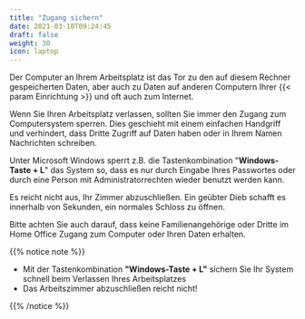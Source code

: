 ```yaml
---
title: "Zugang sichern"
date: 2021-03-10T09:24:45
draft: false
weight: 30
icon: laptop
---
```

Der Computer an Ihrem Arbeitsplatz ist das Tor zu den auf diesem Rechner gespeicherten Daten, aber auch zu Daten auf anderen Computern Ihrer {{< param Einrichtung >}} und oft auch zum Internet.

Wenn Sie Ihren Arbeitsplatz verlassen, sollten Sie immer den Zugang zum Computersystem sperren. Dies geschieht mit einem einfachen Handgriff und verhindert, dass Dritte Zugriff auf Daten haben oder in Ihrem Namen Nachrichten schreiben.

Unter Microsoft Windows sperrt z.B. die Tastenkombination "**Windows-Taste + L**" das System so, dass es nur durch Eingabe Ihres Passwortes oder durch eine Person mit Administratorrechten wieder benutzt werden kann.

Es reicht nicht aus, Ihr Zimmer abzuschließen. Ein geübter Dieb schafft es innerhalb von Sekunden, ein normales Schloss zu öffnen.

Bitte achten Sie auch darauf, dass keine Familienangehörige oder Dritte im Home Office Zugang zum Computer oder Ihren Daten erhalten.

{{% notice note %}}

- Mit der Tastenkombination **"Windows-Taste + L"** sichern Sie Ihr System schnell beim Verlassen Ihres Arbeitsplatzes
- Das Arbeitszimmer abzuschließen reicht nicht!

{{% /notice %}}